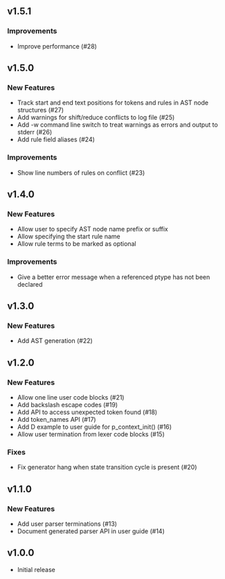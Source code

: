 ## v1.5.1

### Improvements

- Improve performance (#28)

## v1.5.0

### New Features

- Track start and end text positions for tokens and rules in AST node structures (#27)
- Add warnings for shift/reduce conflicts to log file (#25)
- Add -w command line switch to treat warnings as errors and output to stderr (#26)
- Add rule field aliases (#24)

### Improvements

- Show line numbers of rules on conflict (#23)

## v1.4.0

### New Features

- Allow user to specify AST node name prefix or suffix
- Allow specifying the start rule name
- Allow rule terms to be marked as optional

### Improvements

- Give a better error message when a referenced ptype has not been declared

## v1.3.0

### New Features

- Add AST generation (#22)

## v1.2.0

### New Features

- Allow one line user code blocks (#21)
- Add backslash escape codes (#19)
- Add API to access unexpected token found (#18)
- Add token_names API (#17)
- Add D example to user guide for p_context_init() (#16)
- Allow user termination from lexer code blocks (#15)

### Fixes

- Fix generator hang when state transition cycle is present (#20)

## v1.1.0

### New Features

- Add user parser terminations (#13)
- Document generated parser API in user guide (#14)

## v1.0.0

- Initial release
